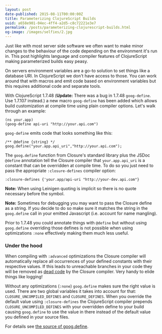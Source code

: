 ```yaml
---
layout: post
date-published: 2015-08-11T00:00:00Z
title: Parameterizing ClojureScript Builds
uuid: a658e901-04ec-4ff4-a2d5-c8c72221e3e7
permalink: /posts/parameterizing-clojurescript-builds.html
og-image: /images/selfies/2.jpg
---
```

Just like with most server side software we often want to make minor
changes to the behaviour of the code depending on the environment it's
run in. This post highlights language and compiler features of ClojureScript
making parameterized builds easy peasy.

On servers environment variables are a go-to solution to set things
like a database URI. In ClojureScript we don't have access to those.
You can work around that with macros and emit code based on environment
variables but this requires additional code and separate tools.

With ClojureScript 1.7.48 (<strong>Update:</strong> There was a bug in 1.7.48
`goog-define`. Use 1.7.107 instead.) a new macro `goog-define` has
been added which allows build customization at compile time using
plain compiler options. Let's walk through an example:

    (ns your.app)
    (goog-define api-uri "http://your.api.com")

`goog-define` emits code that looks something like this:

    /** @define {string} */
    goog.define("your.app.api_uri","http://your.api.com");

The `goog.define` function from Closure's standard library plus the JSDoc
`@define` annotation tell the Closure compiler that `your.app.api_uri`
is a constant that can be overridden at compile time.  To do so you
just need to pass the appropriate `:closure-defines` compiler option:

    :closure-defines {'your.app/api-uri "http://your-dev.api.com"}

**Note:** When using Leinigen quoting is implicit so there is no quote
  necessary before the symbol.

**Note:** Sometimes for debugging you may want to pass the Closure
define as a string. If you decide to do so make sure it matches the
string in the `goog.define` call in your emitted Javascript
(i.e. account for name mangling).

<aside>
Prior to 1.7.48 you could annotate things with <code>@define</code> but without
using <code>goog.define</code> overriding those defines is not possible when
using optimizations <code>:none</code> effectively making them much less useful.
</aside>

### Under the hood

When compiling with `:advanced` optimizations the Closure compiler will
automatically replace all occurrences of your defined constants with their
respective values. If this leads to unreachable branches in your code they
will be removed as [dead code](https://developers.google.com/closure/compiler/docs/compilation_levels?hl=en#advanced_optimizations)
by the Closure compiler. Very handy to elide things like logging!

Without any optimizations (`:none`) `goog.define` makes sure the right
value is used. There are two global variables it takes into account
for that: `CLOSURE_UNCOMPILED_DEFINES` and `CLOSURE_DEFINES`. When you
override the default value using `:closure-defines` the ClojureScript
compiler prepends `CLOSURE_UNCOMPILED_DEFINES` with your overridden
define to your build causing `goog.define` to use the value in there
instead of the default value you defined in your source files.

For details see
[the source of goog.define](https://github.com/google/closure-library/blob/master/closure/goog/base.js#L147-L172).
